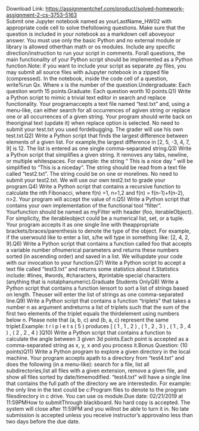 Download Link: https://assignmentchef.com/product/solved-homework-assignment-2-cs-3753-5163
<br>
Submit one Jupyter notebook named as yourLastName_HW02 with appropriate code cell to solve thefollowing questions. Make sure that the question is included in your notebook as a markdown cell aboveyour answer. You must use only the basic Python and no external module or library is allowed otherthan math or os modules. Include any specific direction/instruction to run your script in comments. Forall questions, the main functionality of your Python script should be implemented as a Python function.Note: if you want to include your script as separate .py files, you may submit all source files with aJupyter notebook in a zipped file (compressed). In the notebook, inside the code cell of a question, write%run Qx. Where x is the number of the question.Undergraduate: Each question worth 15 points.Graduate: Each question worth 10 points.Q1) Write a Python script to mimic a trivial text editor in search and replace functionality. Your programaccepts a text file named “test.txt” and, using a menu-like, can either search for all occurrences of agiven string or replace one or all occurrences of a given string. Your program should write back on theoriginal text (update it) when replace option is selected. No need to submit your test.txt you used fordebugging. The grader will use his own test.txt.Q2) Write a Python script that finds the largest difference between elements of a given list. For example,the largest difference in [2, 5, -3, 4, 7, 9] is 12. The list is entered as one single comma-separated string.Q3) Write a Python script that simplifies a given string. It removes any tabs, newline, or multiple whitespaces. For example: the string “ This is a nice day
” will be simplified to “This is a niceday”. The string should be read from a text file called “test2.txt”. The string could be on one or morelines. No need to submit your test2.txt. We will use our own test2.txt to grade your program.Q4) Write a Python script that contains a recursive function to calculate the nth Fibonacci, where f(n) =1, n=1,2 and f(n) = f(n-1)+f(n-2), n&gt;2. Your program will accept the value of n.Q5) Write a Python script that contains your own implementation of the functional tool “filter”. Yourfunction should be named as myFilter with header (foo, iterableObject). For simplicity, the iterableobject could be a numerical list, set, or a tuple. Your program accepts it as one single line with theappropriate brackets/braces/parenthesis to denote the type of the object. For example, if the userwould like to enter a list, s/he will type in something like: [2, 4, 2, 9].Q6) Write a Python script that contains a function called foo that accepts a variable number ofnumerical parameters and returns these numbers sorted (in ascending order) and saved in a list. We willupdate your code with our invocation to your function.Q7) Write a Python script to accept a text file called “test3.txt” and returns some statistics about it.Statistics include: #lines, #words, #characters, #printable special characters (anything that is notalphanumeric).Graduate Students OnlyQ8) Write a Python script that contains a function lensort to sort a list of strings based on length. Theuser will enter the list of strings as one comma-separated line.Q9) Write a Python script that contains a function “triplets” that takes a number n as argument andreturns a list of triplets such that the sum of the first two elements of the triplet equals the thirdelement using numbers below n. Please note that (a, b, c) and (b, a, c) represent the same triplet.Example: t r i p l e t s ( 5 ) produces [ ( 1 , 1 , 2 ) , ( 1 , 2 , 3 ) , ( 1 , 3 , 4 ) , ( 2 , 2 , 4 ) ]Q10) Write a Python script that contains a function to calculate the angle between 3 given 3d points.Each point is accepted as a comma-separated string as x, y, x and you process it.Bonus Question: (10 points)Q11) Write a Python program to explore a given directory in the local machine. Your program accepts apath to a directory from “test4.txt” and does the following (in a menu-like): search for a file, list all subdirectories,list all files with a given extension, remove a given file, and show all files sorted by date/timemodified. “test4.txt” will have a single line that contains the full path of the directory we are interestedin. For example: the only line in the text could be c:Program files to denote to the program filesdirectory in c drive. You can use os module.Due date: 02/21/2019 at 11:59PMHow to submitThrough blackboard. No hard copy is accepted. The system will close after 11:59PM and you willnot be able to turn it in. No late submission is accepted unless you receive instructor’s approvalno less than two days before the due date.